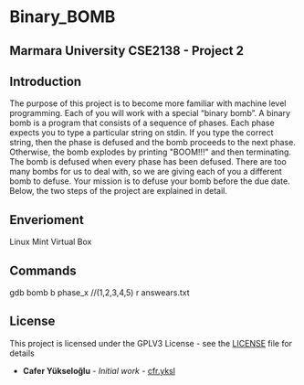 # Binary_BOMB
## Marmara University CSE2138 - Project 2

## Introduction
The purpose of this project is to become more familiar with machine level programming.
Each of you will work with a special “binary bomb”. A binary bomb is a program that consists of a sequence of phases.
Each phase expects you to type a particular string on stdin. If you type the correct string, then the phase is defused
and the bomb proceeds to the next phase. Otherwise, the bomb explodes by printing "BOOM!!!" and then
terminating. The bomb is defused when every phase has been defused.
There are too many bombs for us to deal with, so we are giving each of you a different bomb to defuse. Your mission
is to defuse your bomb before the due date. Below, the two steps of the project are explained in detail.

## Enverioment
Linux Mint Virtual Box

## Commands
gdb bomb
b phase_x //(1,2,3,4,5)
r answears.txt

## License
This project is licensed under the GPLV3 License - see the [LICENSE](LICENSE) file for details

* **Cafer Yükseloğlu** - *Initial work* - [cfr.yksl](https://github.com/samuhay/)
